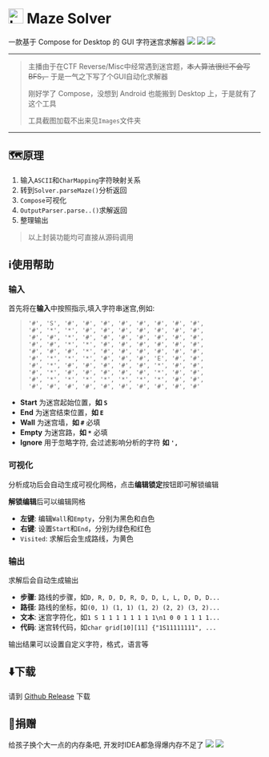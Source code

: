 # <img height="30" src="./images/logo.png" width="30"  alt="Logo"/> Maze Solver

一款基于 Compose for Desktop 的 GUI 字符迷宫求解器
![](./images/ui_screen_1.png) ![](./images/ui_screen_2.png) ![](./images/ui_screen_3.png)

---
> 主播由于在CTF Reverse/Misc中经常遇到迷宫题，~~本人算法很烂不会写BFS，~~ 于是一气之下写了个GUI自动化求解器
>
> 刚好学了 Compose，没想到 Android 也能搬到 Desktop 上，于是就有了这个工具
> 
> 工具截图加载不出来见`Images`文件夹

---

## 🗺️原理
1. 输入`ASCII`和`CharMapping`字符映射关系
2. 转到`Solver.parseMaze()`分析返回
3. `Compose`可视化
4. `OutputParser.parse..()`求解返回
5. 整理输出
> 以上封装功能均可直接从源码调用

## ℹ️使用帮助
### 输入
首先将在**输入**中按照指示,填入字符串迷宫,例如:
>     '#', 'S', '#', '#', '#', '#', '#', '#', '#', '#',
>     '#', '*', '*', '#', '#', '#', '#', '#', '#', '#',
>     '#', '#', '*', '#', '#', '#', '#', '#', '#', '#',
>     '#', '#', '*', '*', '#', '#', '#', '#', '#', '#',
>     '#', '#', '#', '*', '#', '#', '#', '#', '#', '#',
>     '#', '*', '*', '*', '#', '#', '#', 'E', '#', '#',
>     '#', '*', '#', '#', '#', '#', '#', '*', '#', '#',
>     '#', '*', '#', '#', '#', '#', '#', '*', '#', '#',
>     '#', '*', '*', '*', '*', '*', '*', '*', '#', '#',
>     '#', '#', '#', '#', '#', '#', '#', '#', '#', '#'

- **Start** 为迷宫起始位置，**如 `S`**
- **End** 为迷宫结束位置，**如 `E`**
- **Wall** 为迷宫墙，**如 `#`**   必填
- **Empty** 为迷宫路，**如 `*`**  必填
- **Ignore** 用于忽略字符, 会过滤影响分析的字符 **如 `',`**

### 可视化
分析成功后会自动生成可视化网格，点击**编辑锁定**按钮即可解锁编辑

**解锁编辑**后可以编辑网格

- **左键**: 编辑`Wall`和`Empty`，分别为黑色和白色
- **右键**: 设置`Start`和`End`，分别为绿色和红色
- `Visited`: 求解后会生成路线，为黄色

### 输出
求解后会自动生成输出
- **步骤**: 路线的步骤，如`D, R, D, D, R, D, D, L, L, D, D, D...`
- **路径**: 路线的坐标，如`(0, 1) (1, 1) (1, 2) (2, 2) (3, 2)...`
- **文本**: 迷宫字符化，如`1 S 1 1 1 1 1 1 1 1\n1 0 0 1 1 1 1...`
- **代码**: 迷宫转代码，如`char grid[10][11] {"1S11111111", ...`

输出结果可以设置自定义字符，格式，语言等

## ⬇️下载
请到 [Github Release](https://github.com/LingerJAB/MazeSolver/releases) 下载


## 🥺捐赠
给孩子换个大一点的内存条吧, 开发时IDEA都急得爆内存不足了
![](./images/wxpay.jpg)
![](./images/alipay.jpg)